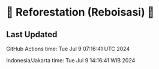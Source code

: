 
# 🌳 Reforestation (Reboisasi) 🌲

## Last Updated

GitHub Actions time: Tue Jul  9 07:16:41 UTC 2024

Indonesia/Jakarta time: Tue Jul  9 14:16:41 WIB 2024
